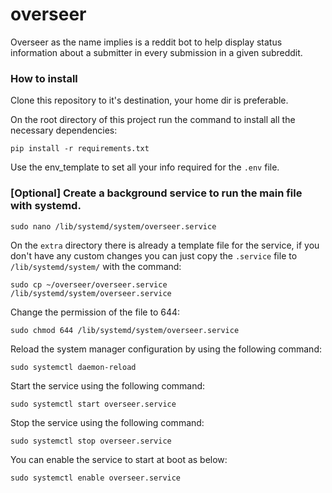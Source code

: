 # overseer
Overseer as the name implies is a reddit bot to help display status information about a submitter in every submission in a given subreddit.

### How to install
Clone this repository to it's destination, your home dir is preferable.

On the root directory of this project run the command to install all the necessary dependencies:

    pip install -r requirements.txt

Use the env_template to set all your info required for the `.env` file.

### [Optional] Create a background service to run the main file with systemd.

    sudo nano /lib/systemd/system/overseer.service

On the `extra` directory there is already a template file for the service, if you don't have any custom changes you can just copy the `.service` file to `/lib/systemd/system/` with the command:

    sudo cp ~/overseer/overseer.service /lib/systemd/system/overseer.service

Change the permission of the file to 644:

    sudo chmod 644 /lib/systemd/system/overseer.service

Reload the system manager configuration by using the following command:

    sudo systemctl daemon-reload

Start the service using the following command:

    sudo systemctl start overseer.service

Stop the service using the following command:

    sudo systemctl stop overseer.service

You can enable the service to start at boot as below:

    sudo systemctl enable overseer.service